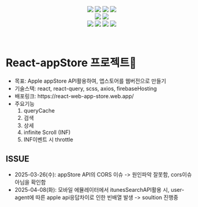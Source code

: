 <p align="center">
  <img src="https://img.shields.io/badge/React-20232A?style=for-the-badge&logo=react&logoColor=61DAFB">
  <img src="https://img.shields.io/badge/JavaScript-F7DF1E?style=for-the-badge&logo=JavaScript&logoColor=white">
  <img src="https://img.shields.io/badge/HTML5-E34F26?style=for-the-badge&logo=html5&logoColor=white">
  <img src="https://camo.githubusercontent.com/f538d9a749f7c49325cb8264739fecac0280f8ff1375937e7095737ef97d9048/68747470733a2f2f696d672e736869656c64732e696f2f62616467652f2d526561637425323051756572792d4646343135343f7374796c653d666f722d7468652d6261646765266c6f676f3d72656163742532307175657279266c6f676f436f6c6f723d7768697465">
  <br>
  <img src="https://img.shields.io/badge/React_Router-CA4245?style=for-the-badge&logo=react-router&logoColor=white">
  <img src="https://img.shields.io/badge/CSS-239120?&style=for-the-badge&logo=css3&logoColor=white">
  <br>
  <img src="https://img.shields.io/badge/GitHub-100000?style=for-the-badge&logo=github&logoColor=white">
  <img src="https://img.shields.io/badge/npm-CB3837?style=for-the-badge&logo=npm&logoColor=white">
  <img src="https://img.shields.io/badge/Figma-F24E1E?style=for-the-badge&logo=figma&logoColor=white">
  <img src="https://img.shields.io/badge/Notion-000000?style=for-the-badge&logo=notion&logoColor=white">
</p>
<br>
<p align="center">
   <h1><strong>React-appStore 프로젝트</strong>🛒</h1>

  <ul>
    <li><span>목표: Apple appStore API활용하여, 앱스토어를 웹버전으로 만들기</span></li>
    <li><span>기술스택: react, react-query, scss, axios, firebaseHosting</li>
    <li><span>배포링크: https://react-web-app-store.web.app/</span></li>
    <li>
      <span>주요기능</span>
      <ol>
        <li>queryCache</li>
        <li>검색</li>
        <li>상세</li>
        <li>infinite Scroll (INF)</li>
        <li>INF이벤트 시 throttle</li>
      </ol>
    </li>
  </ul>

  <h2>ISSUE</h2>
  <ul>
    <li><span>2025-03-26(수): appStore API의 CORS 이슈 -> 원인파악 잘못함, cors이슈 아님을 확인함</li>
    <li><span>2025-04-08(화): 모바일 에뮬레이터에서 itunesSearchAPI활용 시, user-agent에 따른 apple api응답차이로 인한 빈배열 발생 -> soultion 진행중</li>
  </ul>
</p>

